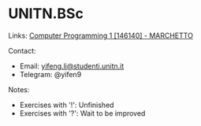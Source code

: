 # UNITN.BSc

Links: [Computer Programming 1 [146140] - MARCHETTO](https://didatticaonline.unitn.it/dol/course/view.php?id=39259)

Contact:
- Email: yifeng.li@studenti.unitn.it
- Telegram: @yifen9

Notes:
- Exercises with '!': Unfinished
- Exercises with '?': Wait to be improved
